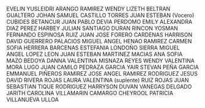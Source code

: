 EVELIN YUSLEIDRI	ARANGO RAMIREZ
WENDY LIZETH	BELTRAN GUALTERO
JOHAN SAMUEL	CASTILLO TORRES
JUAN ESTEBAN (Vocero)	CUBIDES BETANCUR
JUAN PABLO	DEVIA PERDOMO
EMILY ALEXANDRA	DIAZ PEREZ
HARBEY JULIAN SANTIAGO	DURAN RINCON
YOSMAN FERNANDO	ESPINOSA RUIZ
JUAN JOSE	FORERO CARDENAS
HARRISON DAVID	GUERRERO PALACIOS
MIGUEL ANGEL	HENAO RAMIREZ
CARMEN SOFIA	HERRERA BARCENAS
ESTEFANIA	LONDOÑO SIERRA
MIGUEL ANGEL	LOPEZ LEON
JUAN ESTEBAN	MARTINEZ MACIAS
ANA SOFIA	MAZO BEDOYA
DANNA VALENTINA	MISNAZA REYES
WENDY VALENTINA	MORA LUGO
JUAN CAMILO	PEDRAZA GARCIA
YAIR STEVAN	PEÑA GARCIA
EMMANUEL	PIÑEROS RAMIREZ
JOSE ANGEL	RAMIREZ RODRIGUEZ
JESUS DAVID	RIVERA ROJAS
LAURA VALENTINA (suplente)	RUIZ ROJAS
JUAN SEBASTIAN	TIQUE RODRIGUEZ
HARRYSON DUVAN	VANEGAS DELGADO
JARITH CAROLINA	VILLAMARIN CAMARGO
CHEYROOL PATRICIA	VILLANUEVA ULLOA